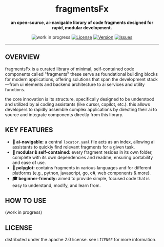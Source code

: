 <!-- PURPOSE: main readme for the fragmentsfx project. -->
<div align="center">

  <!-- add your logo here -->
  <!-- <img src="path/to/logo.svg" alt="FragmentsFx Logo" width="150" /> -->

  <h1>fragmentsFx</h1>
  <p>
    <b>an open-source, ai-navigable library of code fragments designed for rapid, modular development.</b>
  </p>
  
  <p>
    <img src="https://img.shields.io/badge/work%20in%20progress-crimson" alt="work in progress">
    <a href="https://github.com/rx-inference/fragmentsFx/blob/main/LICENSE"><img src="https://img.shields.io/badge/License-Apache_2.0-blue.svg" alt="License"></a>
    <a href="https://github.com/rx-inference/fragmentsFx/releases"><img src="https://img.shields.io/badge/version-v0.0.1-brightgreen" alt="Version"></a>
    <a href="https://github.com/rx-inference/fragmentsFx/issues"><img src="https://img.shields.io/github/issues/rx-inference/fragmentsFx" alt="Issues"></a>
    <!-- add more badges as needed: build status, version, etc. -->
  </p>

</div>

---

## OVERVIEW

fragmentsFx is a curated library of minimal, self-contained code components called "fragments" these serve as foundational building blocks for modern applications, offering solutions that span the development stack—from ui elements and backend architecture to ai services and utility functions.

the core innovation is its structure, specifically designed to be understood and utilized by ai coding assistants (like cursor, copilot, etc.). this allows developers to rapidly assemble complex applications by directing their ai to source and integrate components directly from this library.

## KEY FEATURES

-   **🤖 ai-navigable:** a central `locator.yaml` file acts as an index, allowing ai assistants to quickly find relevant fragments for a given task.
-   **🧱 modular & self-contained:** every fragment resides in its own folder, complete with its own dependencies and readme, ensuring portability and ease of use.
-   **🧩 polyglot:** contains fragments in various languages and for different platforms (e.g., python, javascript, go, c#, web components & more).
-   **🎓 beginner-friendly:** aimed to provide simple, focused code that is easy to understand, modify, and learn from.

## HOW TO USE

(work in progress)

## LICENSE

distributed under the apache 2.0 license. see `LICENSE` for more information.